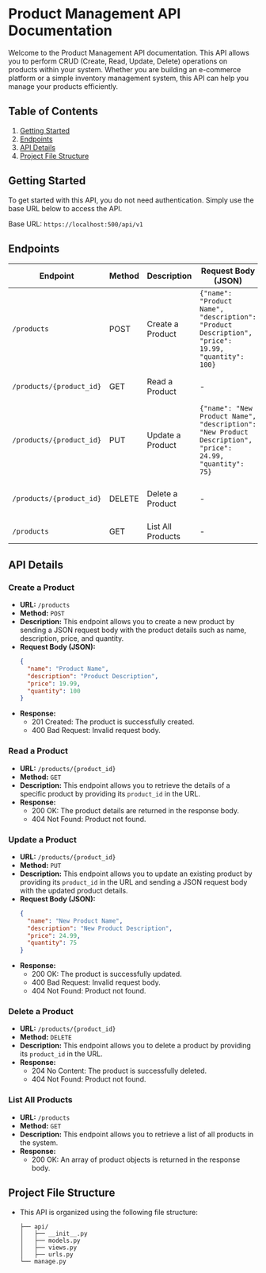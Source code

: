 # Product Management API Documentation

Welcome to the Product Management API documentation. This API allows you to perform CRUD (Create, Read, Update, Delete) operations on products within your system. Whether you are building an e-commerce platform or a simple inventory management system, this API can help you manage your products efficiently.

## Table of Contents
1. [Getting Started](#getting-started)
2. [Endpoints](#endpoints)
3. [API Details](#api-details)
4. [Project File Structure](#project-file-structure)

## Getting Started
To get started with this API, you do not need authentication. Simply use the base URL below to access the API.

Base URL: `https://localhost:500/api/v1`

## Endpoints

| Endpoint               | Method | Description                                  | Request Body (JSON)                                                  | Response                                                      |
|------------------------|--------|----------------------------------------------|-----------------------------------------------------------------------|---------------------------------------------------------------|
| `/products`            | POST   | Create a Product                             | ``` {"name": "Product Name", "description": "Product Description", "price": 19.99, "quantity": 100} ``` | 201 Created, 400 Bad Request                                  |
| `/products/{product_id}` | GET    | Read a Product                               | -                                                                     | 200 OK, 404 Not Found                                       |
| `/products/{product_id}` | PUT    | Update a Product                             | ``` {"name": "New Product Name", "description": "New Product Description", "price": 24.99, "quantity": 75} ``` | 200 OK, 400 Bad Request, 404 Not Found                       |
| `/products/{product_id}` | DELETE | Delete a Product                             | -                                                                     | 204 No Content, 404 Not Found                               |
| `/products`            | GET    | List All Products                            | -                                                                     | 200 OK 

## API Details

### Create a Product
- **URL:** `/products`
- **Method:** `POST`
- **Description:** This endpoint allows you to create a new product by sending a JSON request body with the product details such as name, description, price, and quantity.
- **Request Body (JSON):**
  ```json
  {
    "name": "Product Name",
    "description": "Product Description",
    "price": 19.99,
    "quantity": 100
  }
  ```
- **Response:**
  - 201 Created: The product is successfully created.
  - 400 Bad Request: Invalid request body.

### Read a Product
- **URL:** `/products/{product_id}`
- **Method:** `GET`
- **Description:** This endpoint allows you to retrieve the details of a specific product by providing its `product_id` in the URL.
- **Response:**
  - 200 OK: The product details are returned in the response body.
  - 404 Not Found: Product not found.

### Update a Product
- **URL:** `/products/{product_id}`
- **Method:** `PUT`
- **Description:** This endpoint allows you to update an existing product by providing its `product_id` in the URL and sending a JSON request body with the updated product details.
- **Request Body (JSON):**
  ```json
  {
    "name": "New Product Name",
    "description": "New Product Description",
    "price": 24.99,
    "quantity": 75
  }
  ```
- **Response:**
  - 200 OK: The product is successfully updated.
  - 400 Bad Request: Invalid request body.
  - 404 Not Found: Product not found.

### Delete a Product
- **URL:** `/products/{product_id}`
- **Method:** `DELETE`
- **Description:** This endpoint allows you to delete a product by providing its `product_id` in the URL.
- **Response:**
  - 204 No Content: The product is successfully deleted.
  - 404 Not Found: Product not found.

### List All Products
- **URL:** `/products`
- **Method:** `GET`
- **Description:** This endpoint allows you to retrieve a list of all products in the system.
- **Response:**
  - 200 OK: An array of product objects is returned in the response body.

## Project File Structure
- This API is organized using the following file structure:
  ```
  ├── api/
  │   ├── __init__.py
  │   ├── models.py
  │   ├── views.py
  │   ├── urls.py
  └── manage.py
  ```
